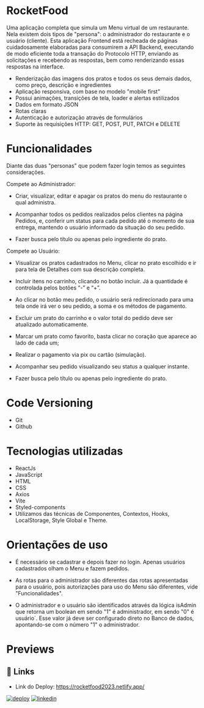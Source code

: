 
# RocketFood 
Uma aplicação completa que simula um Menu virtual de um restaurante. Nela existem dois tipos de "persona": o administrador do restaurante e o usuário (cliente).
Esta aplicação Frontend está recheada de páginas cuidadosamente elaboradas para consumirem a API Backend, executando de modo eficiente toda a transação do Protocolo HTTP, enviando as solicitações e recebendo as respostas, bem como renderizando essas respostas na interface.
- Renderização das imagens dos pratos e todos os seus demais dados, como preço, descrição e ingredientes
- Aplicação responsiva, com base no modelo "mobile first"
- Possui animações, transições de tela, loader e alertas estilizados
- Dados em formato JSON
- Rotas claras
- Autenticação e autorização através de formulários
- Suporte às requisições HTTP: GET, POST, PUT, PATCH e DELETE

# Funcionalidades
Diante das duas "personas" que podem fazer login temos as seguintes considerações.

Compete ao Administrador:
- Criar, visualizar, editar e apagar os pratos do menu do restaurante o qual administra.

- Acompanhar todos os pedidos realizados pelos clientes na página Pedidos, e, conferir um status para cada pedido até o momento de sua entrega, mantendo o usuário informado da situação do seu pedido.

- Fazer busca pelo título ou apenas pelo ingrediente do prato.

Compete ao Usuário:
- Visualizar os pratos cadastrados no Menu, clicar no prato escolhido e ir para tela de Detalhes com sua descrição completa.

- Incluir itens no carrinho, clicando no botão incluir. Já a quantidade é controlada pelos botões “-” e “+”.

- Ao clicar no botão meu pedido, o usuário será redirecionado para uma tela onde irá ver o seu pedido, a soma e os métodos de pagamento.

- Excluir um prato do carrinho e o valor total do pedido deve ser atualizado automaticamente.

- Marcar um prato como favorito, basta clicar no coração que aparece ao lado de cada um;

- Realizar o pagamento via pix ou cartão (simulação).

- Acompanhar seu pedido visualizando seu status a qualquer instante.

- Fazer busca pelo título ou apenas pelo ingrediente do prato.

# Code Versioning
- Git
- Github

# Tecnologias utilizadas
- ReactJs
- JavaScript
- HTML
- CSS
- Axios
- Vite
- Styled-components
- Utilizamos das técnicas de Componentes, Contextos, Hooks, LocalStorage, Style Global e Theme.

# Orientações de uso
- É necessário se cadastrar e depois fazer no login. Apenas usuários cadastrados olham o Menu e fazem pedidos.

- As rotas para o administrador são diferentes das rotas apresentadas para o usuário, pois autorizações para uso do Menu são diferentes, vide "Funcionalidades".

- O administrador e o usuário são identificados através da lógica isAdmin que retorna um boolean em sendo "1" é administrador, em sendo "0" é usuário´. Esse valor já deve ser configurado direto no Banco de dados, apontando-se com o número "1" o administrador.
# Previews


## 🔗 Links
- Link do Deploy: https://rocketfood2023.netlify.app/

[![deploy](https://img.shields.io/badge/deploy-00BFFF?style=for-the-badge&logo=cloud&logoColor=white)](https://rocketfood2023.netlify.app/)
[![linkedin](https://img.shields.io/badge/linkedin-0A66C2?style=for-the-badge&logo=linkedin&logoColor=white)](https://www.linkedin.com/)


